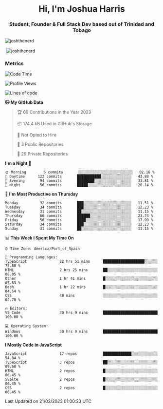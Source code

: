 <h1 align="center">Hi, I'm Joshua Harris</h1>
<h3 align="center">Student, Founder & Full Stack Dev based out of Trinidad and Tobago</h3>

<p align="left"> <img src="https://komarev.com/ghpvc/?username=JoshTheDeveloperr" alt="joshthenerd" /> </p>

<p>&nbsp;<img align="center" src="https://github-readme-stats.vercel.app/api?username=JoshTheDeveloperr&show_icons=true&count_private=true" alt="joshthenerd" /></p>

### Metrics

<!--START_SECTION:waka-->
![Code Time](http://img.shields.io/badge/Code%20Time-118%20hrs%2023%20mins-blue)

![Profile Views](http://img.shields.io/badge/Profile%20Views-20-blue)

![Lines of code](https://img.shields.io/badge/From%20Hello%20World%20I%27ve%20Written--3%20Million%20lines%20of%20code-blue)

**🐱 My GitHub Data** 

> 🏆 69 Contributions in the Year 2023
 > 
> 📦 174.4 kB Used in GitHub's Storage 
 > 
> 🚫 Not Opted to Hire
 > 
> 📜 3 Public Repositories 
 > 
> 🔑 29 Private Repositories  
 > 
**I'm a Night 🦉** 

```text
🌞 Morning        6 commits       ░░░░░░░░░░░░░░░░░░░░░░░░░   02.16 % 
🌆 Daytime      122 commits       ███████████░░░░░░░░░░░░░░   43.88 % 
🌃 Evening       94 commits       ████████░░░░░░░░░░░░░░░░░   33.81 % 
🌙 Night         56 commits       █████░░░░░░░░░░░░░░░░░░░░   20.14 % 

```
📅 **I'm Most Productive on Thursday** 

```text
Monday          32 commits       ███░░░░░░░░░░░░░░░░░░░░░░   11.51 % 
Tuesday         34 commits       ███░░░░░░░░░░░░░░░░░░░░░░   12.23 % 
Wednesday       31 commits       ██░░░░░░░░░░░░░░░░░░░░░░░   11.15 % 
Thursday        66 commits       ██████░░░░░░░░░░░░░░░░░░░   23.74 % 
Friday          50 commits       ████░░░░░░░░░░░░░░░░░░░░░   17.99 % 
Saturday        34 commits       ███░░░░░░░░░░░░░░░░░░░░░░   12.23 % 
Sunday          31 commits       ██░░░░░░░░░░░░░░░░░░░░░░░   11.15 % 

```


📊 **This Week I Spent My Time On** 

```text
⌚︎ Time Zone: America/Port_of_Spain

💬 Programming Languages: 
TypeScript               22 hrs 51 mins      ███████████████████░░░░░░   75.80 % 
HTML                     2 hrs 25 mins       ██░░░░░░░░░░░░░░░░░░░░░░░   08.05 % 
Other                    1 hr 41 mins        █░░░░░░░░░░░░░░░░░░░░░░░░   05.63 % 
Bash                     1 hr 22 mins        █░░░░░░░░░░░░░░░░░░░░░░░░   04.54 % 
CSS                      48 mins             ░░░░░░░░░░░░░░░░░░░░░░░░░   02.70 % 

🔥 Editors: 
VS Code                  30 hrs 9 mins       █████████████████████████   100.00 % 

💻 Operating System: 
Windows                  30 hrs 9 mins       █████████████████████████   100.00 % 

```

**I Mostly Code in JavaScript** 

```text
JavaScript               17 repos            █████████████░░░░░░░░░░░░   54.84 % 
TypeScript               3 repos             ██░░░░░░░░░░░░░░░░░░░░░░░   09.68 % 
HTML                     2 repos             █░░░░░░░░░░░░░░░░░░░░░░░░   06.45 % 
Svelte                   2 repos             █░░░░░░░░░░░░░░░░░░░░░░░░   06.45 % 
CSS                      2 repos             █░░░░░░░░░░░░░░░░░░░░░░░░   06.45 % 

```



 Last Updated on 21/02/2023 01:00:23 UTC
<!--END_SECTION:waka-->
